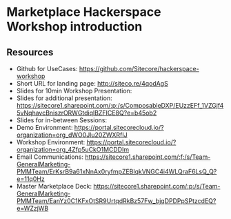 
# Marketplace Hackerspace Workshop introduction

## Resources
- Github for UseCases: https://github.com/Sitecore/hackerspace-workshop
- Short URL for landing page: http://siteco.re/4qodAgS
- Slides for 10min Workshop Presentation: 
- Slides for additional presentation: https://sitecore1.sharepoint.com/:p:/s/ComposableDXP/EUzzEFf_1VZGjf45vNqhavcBniszrORWGtdiqlBZFICE8Q?e=b45ob2
- Slides for in-between Sessions: 
- Demo Environment: https://portal.sitecorecloud.io/?organization=org_dWO0Jlu20ZWXRfIJ
- Workshop Environment: https://portal.sitecorecloud.io/?organization=org_4Zfp5uCkO1MCDDIm 
- Email Communications: https://sitecore1.sharepoint.com/:f:/s/Team-GeneralMarketing-PMMTeam/ErKsrB9a61xNnAx0ryfmpZEBlqkVNGC4i4WLQraF6LsQ_Q?e=11q0Hz 
- Master Marketplace Deck: https://sitecore1.sharepoint.com/:p:/s/Team-GeneralMarketing-PMMTeam/EanYz0C1KFxOtSR9UrtqdRkBz57Fw_bjqDPDPpSPtzcdEQ?e=WZzjWB


